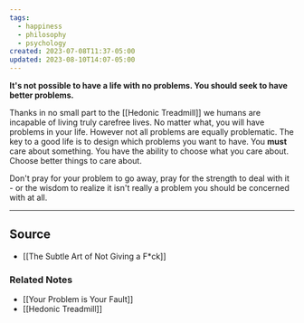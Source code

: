 ```yaml
---
tags:
  - happiness
  - philosophy
  - psychology
created: 2023-07-08T11:37-05:00
updated: 2023-08-10T14:07-05:00
---
```

**It's not possible to have a life with no problems. You should seek to have better problems.**

Thanks in no small part to the [[Hedonic Treadmill]] we humans are incapable of living truly carefree lives. No matter what, you will have problems in your life. However not all problems are equally problematic. The key to a good life is to design which problems you want to have. You **must** care about something. You have the ability to choose what you care about. Choose better things to care about.

Don't pray for your problem to go away, pray for the strength to deal with it - or the wisdom to realize it isn't really a problem you should be concerned with at all.

---

## Source
- [[The Subtle Art of Not Giving a F*ck]]

### Related Notes
- [[Your Problem is Your Fault]]
- [[Hedonic Treadmill]]
